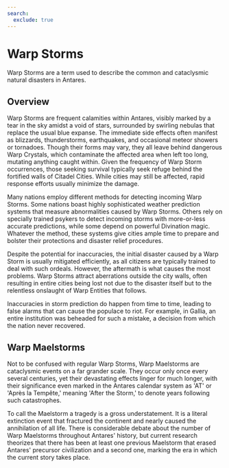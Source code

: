 ```yaml
---
search:
  exclude: true
---
```


# Warp Storms

Warp Storms are a term used to describe the common and cataclysmic natural disasters in Antares.

## Overview

Warp Storms are frequent calamities within Antares, visibly marked by a tear in the sky amidst a void of stars, surrounded by swirling nebulas that replace the usual blue expanse. The immediate side effects often manifest as blizzards, thunderstorms, earthquakes, and occasional meteor showers or tornadoes. Though their forms may vary, they all leave behind dangerous Warp Crystals, which contaminate the affected area when left too long, mutating anything caught within. Given the frequency of Warp Storm occurrences, those seeking survival typically seek refuge behind the fortified walls of Citadel Cities. While cities may still be affected, rapid response efforts usually minimize the damage.

Many nations employ different methods for detecting incoming Warp Storms. Some nations boast highly sophisticated weather prediction systems that measure abnormalities caused by Warp Storms. Others rely on specially trained psykers to detect incoming storms with more-or-less accurate predictions, while some depend on powerful Divination magic. Whatever the method, these systems give cities ample time to prepare and bolster their protections and disaster relief procedures.

Despite the potential for inaccuracies, the initial disaster caused by a Warp Storm is usually mitigated efficiently, as all citizens are typically trained to deal with such ordeals. However, the aftermath is what causes the most problems. Warp Storms attract aberrations outside the city walls, often resulting in entire cities being lost not due to the disaster itself but to the relentless onslaught of Warp Entities that follows. 

Inaccuracies in storm prediction do happen from time to time, leading to false alarms that can cause the populace to riot. For example, in Gallia, an entire institution was beheaded for such a mistake, a decision from which the nation never recovered.

## Warp Maelstorms

Not to be confused with regular Warp Storms, Warp Maelstorms are cataclysmic events on a far grander scale. They occur only once every several centuries, yet their devastating effects linger for much longer, with their significance even marked in the Antares calendar system as 'AT' or 'Après la Tempête,' meaning 'After the Storm,' to denote years following such catastrophes.

To call the Maelstorm a tragedy is a gross understatement. It is a literal extinction event that fractured the continent and nearly caused the annihilation of all life. There is considerable debate about the number of Warp Maelstorms throughout Antares' history, but current research theorizes that there has been at least one previous Maelstorm that erased Antares' precursor civilization and a second one, marking the era in which the current story takes place.
